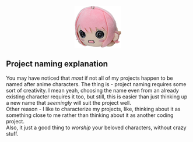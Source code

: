 <p align="center"><img width="128" height="115" src="https://github.com/aneyo/aneyo/blob/master/728046861268549633.png"></p>

## Project naming explanation
You may have noticed that *most* if not all of my projects happen to be named after anime characters. The thing is - project naming requires some sort of creativity. I mean yeah, choosing the name even from an already existing character requires it too, but still, this is easier than just thinking up a new name that *seemingly* will suit the project well.  
Other reason - I like to characterize my projects, like, thinking about it as something close to me rather than thinking about it as another coding project.  
Also, it just a good thing to *worship* your beloved characters, without crazy stuff.
